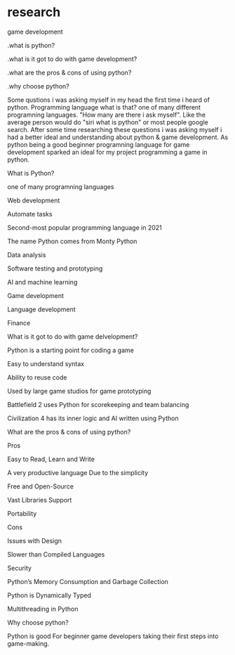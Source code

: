 # research
game development 

.what is python?

.what is it got to do with game development?

.what are the pros & cons of using python?

.why choose python?


Some qustions i was asking myself in my head the first time i heard of python. Programming language what is that?
one of many different programning languages. "How many are there i ask myself". Like the average person would do
"siri what is python" or most people google search. After some time researching these questions i was asking myself i had a better ideal 
and understanding about python & game development. As python being a good beginner programning language for game development sparked an 
ideal for my project programming a game in python.



What is Python?


one of many programning languages

Web development

Automate tasks

Second-most popular programming language in 2021

The name Python comes from Monty Python

Data analysis

Software testing and prototyping

AI and machine learning

Game development

Language development

Finance


What is it got to do with game delvelopment?


Python is a starting point for coding a game

Easy to understand syntax

Ability to reuse code

Used by large game studios for game prototyping

Battlefield 2 uses Python for scorekeeping and team balancing

Civilization 4 has its inner logic and AI written using Python


What are the pros & cons of using python?


Pros


Easy to Read, Learn and Write

A very productive language Due to the simplicity

Free and Open-Source

Vast Libraries Support

Portability


Cons


Issues with Design

Slower than Compiled Languages

Security

Python’s Memory Consumption and Garbage Collection

Python is Dynamically Typed

Multithreading in Python 


Why choose python?

Python is good For beginner game developers taking their first steps into game-making. 





